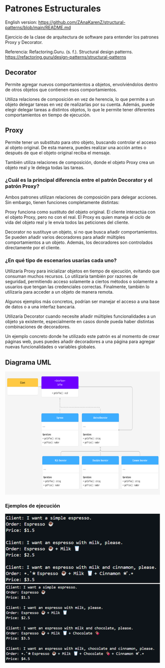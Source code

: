 # Patrones Estructurales

English version: https://github.com/ZAnaKarenZ/structural-patterns/blob/main/README.md

Ejercicio de la clase de arquitectura de software para entender los patrones Proxy y Decorator. 

Referencia: Refactoring.Guru. (s. f.). Structural design patterns. https://refactoring.guru/design-patterns/structural-patterns

## Decorator
Permite agregar nuevos comportamientos a objetos, envolviéndolos dentro de otros objetos que contienen esos comportamientos.

Utiliza relaciones de composición en vez de herencia, lo que permite a un objeto delegar tareas en vez de realizarlas por su cuenta. Además, puede elegir delegar tareas a distintos objetos, lo que le permite tener diferentes comportamientos en tiempo de ejecución.

## Proxy
Permite tener un substituto para otro objeto, buscando controlar el acceso al objeto original. De esta manera, puedes realizar una acción antes o después de que el objeto original reciba el mensaje.

También utiliza relaciones de composición, donde el objeto Proxy crea un objeto real y le delega todas las tareas.

### ¿Cuál es la principal diferencia entre el patrón Decorator y el patrón Proxy?

Ambos patrones utilizan relaciones de composición para delegar acciones. Sin embargo, tienen funciones completamente distintas:

Proxy funciona como sustituto del objeto original. El cliente interactúa con el objeto Proxy, pero no con el real. El Proxy es quien maneja el ciclo de vida del objeto real y le envía todos las peticiones del cliente.

Decorator no sustituye un objeto, si no que busca añadir comportamientos. Se pueden añadir varios decoradores para añadir múltiples comportamientos a un objeto. Además, los decoradores son controlados directamente por el cliente.


### ¿En qué tipo de escenarios usarías cada uno?

Utilizaría Proxy para inicializar objetos en tiempo de ejecución, evitando que consuman muchos recursos. Lo utilizaría también por razones de seguridad, permitiendo acceso solamente a ciertos métodos o solamente a usuarios que tengan las credenciales correctas. Finalmente, también lo utilizaría para acceder a un objeto de manera remota. 

Algunos ejemplos más concretos, podrían ser manejar el acceso a una base de datos o a una interfaz bancaria.

Utilizaría Decorator cuando necesite añadir múltiples funcionalidades a un objeto ya existente, especialmente en casos donde pueda haber distintas combinaciones de decoradores.   

Un ejemplo concreto donde he utilizado este patrón es al momento de crear páginas web, pues puedes añadir decoradores a una página para agregar nuevas funcionalidades o variables globales.

## Diagrama UML
<img src="./UML.png" alt="UML Diagram" width=750 height=400>

### Ejemplos de ejecución
<img src="./Result.png" alt="Result">
<img src="./Result2.png" alt="Result 2">